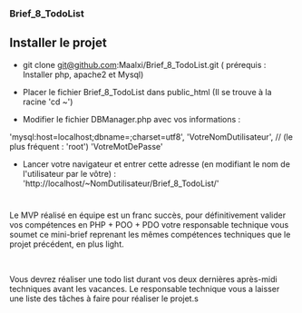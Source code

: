 ### Brief_8_TodoList

## Installer le projet

- git clone git@github.com:Maalxi/Brief_8_TodoList.git ( prérequis : Installer php, apache2 et Mysql)

- Placer le fichier Brief_8_TodoList dans public_html (Il se trouve à la racine 'cd ~')

- Modifier le fichier DBManager.php avec vos informations :

 'mysql:host=localhost;dbname=<NomDeLaBdd>;charset=utf8',
 'VotreNomDutilisateur', // (le plus fréquent : 'root')
 'VotreMotDePasse'

- Lancer votre navigateur et entrer cette adresse (en modifiant le nom de l'utilisateur par le vôtre) : 'http://localhost/~NomDutilisateur/Brief_8_TodoList/'

#

Le MVP réalisé en équipe est un franc succès, pour définitivement valider vos compétences en PHP + POO + PDO votre responsable technique vous soumet ce mini-brief reprenant les mêmes compétences techniques que le projet précédent, en plus light.

​

Vous devrez réaliser une todo list durant vos deux dernières après-midi techniques avant les vacances. Le responsable technique vous a laisser une liste des tâches à faire pour réaliser le projet.s